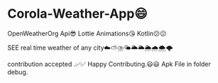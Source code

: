 # Corola-Weather-App😄
OpenWeatherOrg Api😎
Lottie Animations😘
Kotlin😕😕

SEE real time weather of any city☁️⛅⛈️🌤️🌥️🌥️🌦️🌧️🌨️🌩️

contribution accepted .✅✅
Happy Contributing.😃😃
Apk File in folder debug.
